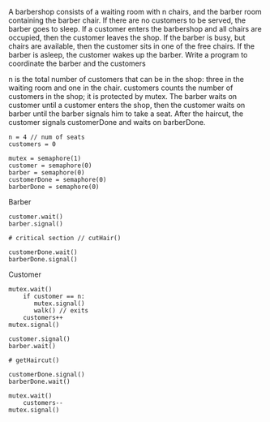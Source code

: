 A barbershop consists of a waiting room with n chairs, and the
barber room containing the barber chair. If there are no customers
to be served, the barber goes to sleep. If a customer enters the
barbershop and all chairs are occupied, then the customer leaves
the shop. If the barber is busy, but chairs are available, then the
customer sits in one of the free chairs. If the barber is asleep, the
customer wakes up the barber. Write a program to coordinate the
barber and the customers


n is the total number of customers that can be in the shop: three in the
waiting room and one in the chair.
customers counts the number of customers in the shop; it is protected by
mutex.
The barber waits on customer until a customer enters the shop, then the
customer waits on barber until the barber signals him to take a seat.
After the haircut, the customer signals customerDone and waits on
barberDone.
```
n = 4 // num of seats
customers = 0

mutex = semaphore(1)
customer = semaphore(0)
barber = semaphore(0)
customerDone = semaphore(0)
barberDone = semaphore(0)
```
Barber
```
customer.wait()
barber.signal()

# critical section // cutHair()

customerDone.wait()
barberDone.signal()
```
Customer
```
mutex.wait()
    if customer == n:
       mutex.signal()
       walk() // exits
    customers++
mutex.signal()

customer.signal()
barber.wait()

# getHaircut()

customerDone.signal()
barberDone.wait()

mutex.wait()
    customers--
mutex.signal()
```
